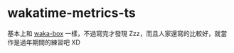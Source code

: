 # wakatime-metrics-ts

基本上和 [waka-box][1] 一樣，不過寫完才發現 Zzz，而且人家還寫的比較好，就當作是過年期間的練習吧 XD

[1]: https://github.com/matchai/waka-box/
